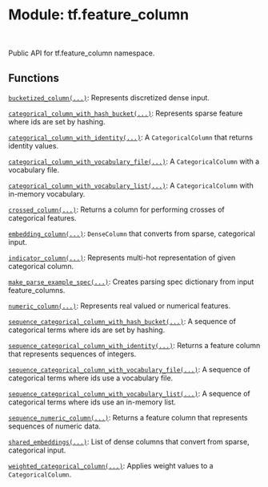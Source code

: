 <div itemscope itemtype="http://developers.google.com/ReferenceObject">
<meta itemprop="name" content="tf.feature_column" />
<meta itemprop="path" content="Stable" />
</div>

# Module: tf.feature_column


<table class="tfo-notebook-buttons tfo-api" align="left">
</table>



Public API for tf.feature_column namespace.



## Functions

[`bucketized_column(...)`](../tf/feature_column/bucketized_column.md): Represents discretized dense input.

[`categorical_column_with_hash_bucket(...)`](../tf/feature_column/categorical_column_with_hash_bucket.md): Represents sparse feature where ids are set by hashing.

[`categorical_column_with_identity(...)`](../tf/feature_column/categorical_column_with_identity.md): A `CategoricalColumn` that returns identity values.

[`categorical_column_with_vocabulary_file(...)`](../tf/feature_column/categorical_column_with_vocabulary_file.md): A `CategoricalColumn` with a vocabulary file.

[`categorical_column_with_vocabulary_list(...)`](../tf/feature_column/categorical_column_with_vocabulary_list.md): A `CategoricalColumn` with in-memory vocabulary.

[`crossed_column(...)`](../tf/feature_column/crossed_column.md): Returns a column for performing crosses of categorical features.

[`embedding_column(...)`](../tf/feature_column/embedding_column.md): `DenseColumn` that converts from sparse, categorical input.

[`indicator_column(...)`](../tf/feature_column/indicator_column.md): Represents multi-hot representation of given categorical column.

[`make_parse_example_spec(...)`](../tf/feature_column/make_parse_example_spec.md): Creates parsing spec dictionary from input feature_columns.

[`numeric_column(...)`](../tf/feature_column/numeric_column.md): Represents real valued or numerical features.

[`sequence_categorical_column_with_hash_bucket(...)`](../tf/feature_column/sequence_categorical_column_with_hash_bucket.md): A sequence of categorical terms where ids are set by hashing.

[`sequence_categorical_column_with_identity(...)`](../tf/feature_column/sequence_categorical_column_with_identity.md): Returns a feature column that represents sequences of integers.

[`sequence_categorical_column_with_vocabulary_file(...)`](../tf/feature_column/sequence_categorical_column_with_vocabulary_file.md): A sequence of categorical terms where ids use a vocabulary file.

[`sequence_categorical_column_with_vocabulary_list(...)`](../tf/feature_column/sequence_categorical_column_with_vocabulary_list.md): A sequence of categorical terms where ids use an in-memory list.

[`sequence_numeric_column(...)`](../tf/feature_column/sequence_numeric_column.md): Returns a feature column that represents sequences of numeric data.

[`shared_embeddings(...)`](../tf/feature_column/shared_embeddings.md): List of dense columns that convert from sparse, categorical input.

[`weighted_categorical_column(...)`](../tf/feature_column/weighted_categorical_column.md): Applies weight values to a `CategoricalColumn`.

